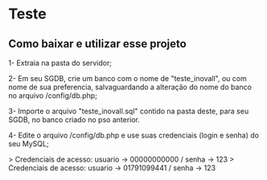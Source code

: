 # Teste

## Como baixar e utilizar esse projeto
<p>1- Extraia na pasta do servidor;</p>
<p>2- Em seu SGDB, crie um banco com o nome de "teste_inovall", ou com nome de sua preferencia, salvaguardando a alteração do nome do banco no arquivo /config/db.php;</p>
<p>3- Importe o arquivo "teste_inovall.sql" contido na pasta deste, para seu SGDB, no banco criado no pso anterior.</p>
<p>4- Edite o arquivo /config/db.php e use suas credenciais (login e senha) do seu MySQL;</p>
> Credenciais de acesso: usuario -> 00000000000 / senha -> 123
> Credenciais de acesso: usuario -> 01791099441 / senha -> 123
